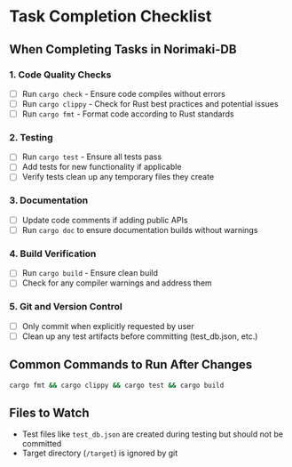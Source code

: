 # Task Completion Checklist

## When Completing Tasks in Norimaki-DB

### 1. Code Quality Checks
- [ ] Run `cargo check` - Ensure code compiles without errors
- [ ] Run `cargo clippy` - Check for Rust best practices and potential issues
- [ ] Run `cargo fmt` - Format code according to Rust standards

### 2. Testing
- [ ] Run `cargo test` - Ensure all tests pass
- [ ] Add tests for new functionality if applicable
- [ ] Verify tests clean up any temporary files they create

### 3. Documentation
- [ ] Update code comments if adding public APIs
- [ ] Run `cargo doc` to ensure documentation builds without warnings

### 4. Build Verification
- [ ] Run `cargo build` - Ensure clean build
- [ ] Check for any compiler warnings and address them

### 5. Git and Version Control
- [ ] Only commit when explicitly requested by user
- [ ] Clean up any test artifacts before committing (test_db.json, etc.)

## Common Commands to Run After Changes
```bash
cargo fmt && cargo clippy && cargo test && cargo build
```

## Files to Watch
- Test files like `test_db.json` are created during testing but should not be committed
- Target directory (`/target`) is ignored by git